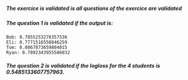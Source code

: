 ##### The exercice is validated is all questions of the exercice are validated

##### The question 1 is validated if the output is: 
```
Bob: 0.7855253278357536
Eli: 0.7771516558846259
Tom: 0.8067873659804015
Ryan: 0.7892343955586032
```
##### The question 2 is validated if the logloss for the 4 students is **0.5485133607757963**.
